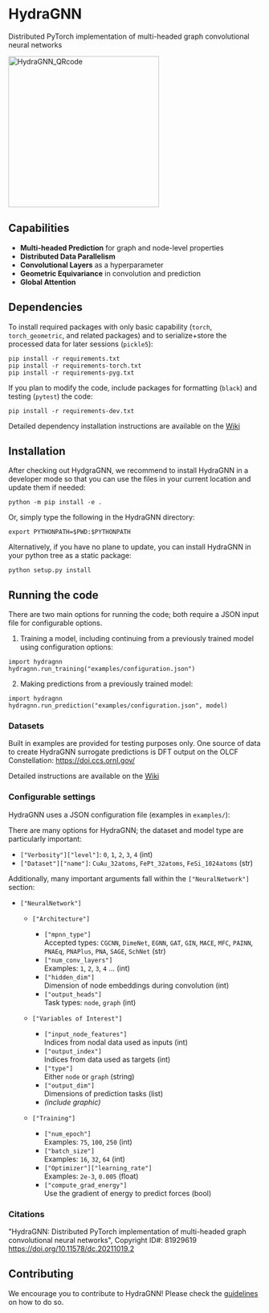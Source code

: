 # HydraGNN

Distributed PyTorch implementation of multi-headed graph convolutional neural networks

<img src="https://github.com/ORNL/HydraGNN/assets/2488656/a6d5369b-2a70-4eee-aa39-b2cf8dedf262" alt="HydraGNN_QRcode" width="300" />


## Capabilities

- **Multi-headed Prediction** for graph and node-level properties  
- **Distributed Data Parallelism**
- **Convolutional Layers** as a hyperparameter  
- **Geometric Equivariance** in convolution and prediction  
- **Global Attention**


## Dependencies

To install required packages with only basic capability (`torch`,
`torch_geometric`, and related packages)
and to serialize+store the processed data for later sessions (`pickle5`):
```
pip install -r requirements.txt
pip install -r requirements-torch.txt
pip install -r requirements-pyg.txt
```

If you plan to modify the code, include packages for formatting (`black`) and
testing (`pytest`) the code:
```
pip install -r requirements-dev.txt
```

Detailed dependency installation instructions are available on the
[Wiki](https://github.com/ORNL/HydraGNN/wiki/Install)


## Installation

After checking out HydgraGNN, we recommend to install HydraGNN in a
developer mode so that you can use the files in your current location
and update them if needed:
```
python -m pip install -e .
```

Or, simply type the following in the HydraGNN directory:
```
export PYTHONPATH=$PWD:$PYTHONPATH
```

Alternatively, if you have no plane to update, you can install
HydraGNN in your python tree as a static package:
```
python setup.py install
```


## Running the code

There are two main options for running the code; both require a JSON input file
for configurable options.
1. Training a model, including continuing from a previously trained model using
configuration options:
```
import hydragnn
hydragnn.run_training("examples/configuration.json")
```
2. Making predictions from a previously trained model:
```
import hydragnn
hydragnn.run_prediction("examples/configuration.json", model)
```

### Datasets

Built in examples are provided for testing purposes only. One source of data to
create HydraGNN surrogate predictions is DFT output on the OLCF Constellation:
https://doi.ccs.ornl.gov/

Detailed instructions are available on the
[Wiki](https://github.com/ORNL/HydraGNN/wiki/Datasets)

### Configurable settings

HydraGNN uses a JSON configuration file (examples in `examples/`):

There are many options for HydraGNN; the dataset and model type are particularly
important:
 - `["Verbosity"]["level"]`: `0`, `1`, `2`, `3`, `4` (int)
 - `["Dataset"]["name"]`: `CuAu_32atoms`, `FePt_32atoms`, `FeSi_1024atoms` (str)

Additionally, many important arguments fall within the `["NeuralNetwork"]` section:

- `["NeuralNetwork"]`
  - `["Architecture"]`
    - `["mpnn_type"]`  
      Accepted types: `CGCNN`, `DimeNet`, `EGNN`, `GAT`, `GIN`, `MACE`, `MFC`, `PAINN`, `PNAEq`, `PNAPlus`, `PNA`, `SAGE`, `SchNet` (str)
    - `["num_conv_layers"]`  
      Examples: `1`, `2`, `3`, `4` ... (int)
    - `["hidden_dim"]`  
      Dimension of node embeddings during convolution (int)
    - `["output_heads"]`  
      Task types: `node`, `graph` (int)

  - `["Variables of Interest"]`
    - `["input_node_features"]`  
      Indices from nodal data used as inputs (int)
    - `["output_index"]`  
      Indices from data used as targets (int)
    - `["type"]`  
      Either `node` or `graph` (string)
    - `["output_dim"]`  
      Dimensions of prediction tasks (list)
    - *(include graphic)*

  - `["Training"]`
    - `["num_epoch"]`  
      Examples: `75`, `100`, `250` (int)
    - `["batch_size"]`  
      Examples: `16`, `32`, `64` (int)
    - `["Optimizer"]["learning_rate"]`  
      Examples: `2e-3`, `0.005` (float)
    - `["compute_grad_energy"]`  
      Use the gradient of energy to predict forces (bool)


### Citations
"HydraGNN: Distributed PyTorch implementation of multi-headed graph convolutional neural networks", Copyright ID#: 81929619
https://doi.org/10.11578/dc.20211019.2

## Contributing

We encourage you to contribute to HydraGNN! Please check the
[guidelines](CONTRIBUTING.md) on how to do so.
